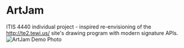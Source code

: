 # ArtJam
ITIS 4440 individual project - inspired re-envisioning of the http://te2.tewi.us/ site's drawing program with modern signature APIs.
![ArtJam Demo Photo](Image 'public/ArtJam_screenshot.png')

